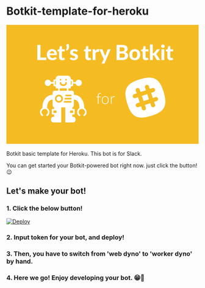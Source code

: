 # Botkit-template-for-heroku

<img src="./Let's_try_Botkit.png">

Botkit basic template for Heroku. This bot is for Slack.

You can get started your Botkit-powered bot right now. just click the button! 😉


## Let's make your bot!

### 1. Click the below button!

[![Deploy](https://www.herokucdn.com/deploy/button.svg)](https://heroku.com/deploy?template=https://github.com/okajax/Botkit-template-for-heroku)

### 2. Input token for your bot, and deploy!


### 3. Then, you have to switch from 'web dyno' to 'worker dyno' by hand.

### 4. Here we go! Enjoy developing your bot. 😁🤖

<!--
## How to use it? More details

Oops, I haven't written my article in BITA-DML yet. I will add the article link. ;P
-->

